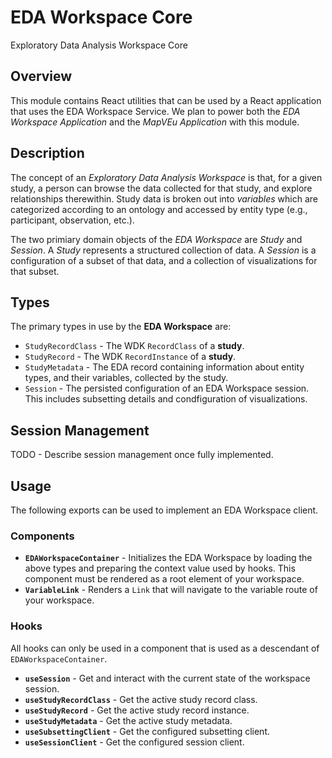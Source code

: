 # EDA Workspace Core

Exploratory Data Analysis Workspace Core

## Overview

This module contains React utilities that can be used by a React application that uses the EDA Workspace Service. We plan to power both the _EDA Workspace Application_ and the _MapVEu Application_ with this module.

## Description

The concept of an _Exploratory Data Analysis Workspace_ is that, for a given study, a person can browse the data collected for that study, and explore relationships therewithin. Study data is broken out into _variables_ which are categorized according to an ontology and accessed by entity type (e.g., participant, observation, etc.).

The two primiary domain objects of the _EDA Workspace_ are _Study_ and _Session_. A _Study_ represents a structured collection of data. A _Session_ is a configuration of a subset of that data, and a collection of visualizations for that subset.

## Types

The primary types in use by the **EDA Workspace** are:

- `StudyRecordClass` - The WDK `RecordClass` of a **study**.
- `StudyRecord` - The WDK `RecordInstance` of a **study**.
- `StudyMetadata` - The EDA record containing information about entity types, and their variables, collected by the study.
- `Session` - The persisted configuration of an EDA Workspace session. This includes subsetting details and condfiguration of visualizations.

## Session Management

TODO - Describe session management once fully implemented.

## Usage

The following exports can be used to implement an EDA Workspace client.

### Components

- **`EDAWorkspaceContainer`** - Initializes the EDA Workspace by loading the above types and preparing the context value used by hooks. This component must be rendered as a root element of your workspace.
- **`VariableLink`** - Renders a `Link` that will navigate to the variable route of your workspace.

### Hooks

All hooks can only be used in a component that is used as a descendant of `EDAWorkspaceContainer`.

- **`useSession`** - Get and interact with the current state of the workspace session.
- **`useStudyRecordClass`** - Get the active study record class.
- **`useStudyRecord`** - Get the active study record instance.
- **`useStudyMetadata`** - Get the active study metadata.
- **`useSubsettingClient`** - Get the configured subsetting client.
- **`useSessionClient`** - Get the configured session client.
